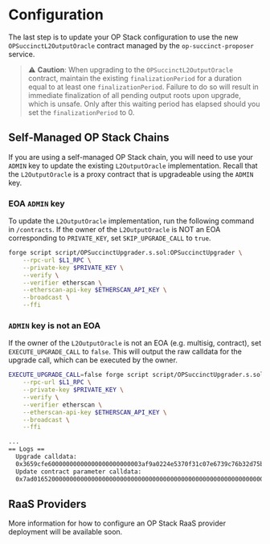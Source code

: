 # Configuration

The last step is to update your OP Stack configuration to use the new `OPSuccinctL2OutputOracle` contract managed by the `op-succinct-proposer` service.

> ⚠️ **Caution**: When upgrading to the `OPSuccinctL2OutputOracle` contract, maintain the existing `finalizationPeriod` for a duration equal to at least one `finalizationPeriod`. Failure to do so will result in immediate finalization of all pending output roots upon upgrade, which is unsafe. Only after this waiting period has elapsed should you set the `finalizationPeriod` to 0.

## Self-Managed OP Stack Chains

If you are using a self-managed OP Stack chain, you will need to use your `ADMIN` key to update the existing `L2OutputOracle` implementation. Recall that the `L2OutputOracle` is a proxy contract that is upgradeable using the `ADMIN` key.

### EOA `ADMIN` key

To update the `L2OutputOracle` implementation, run the following command in `/contracts`. If the owner of the `L2OutputOracle` is NOT an EOA corresponding to `PRIVATE_KEY`, set `SKIP_UPGRADE_CALL` to `true`. 

```bash
forge script script/OPSuccinctUpgrader.s.sol:OPSuccinctUpgrader \
    --rpc-url $L1_RPC \
    --private-key $PRIVATE_KEY \
    --verify \
    --verifier etherscan \
    --etherscan-api-key $ETHERSCAN_API_KEY \
    --broadcast \
    --ffi
```

### `ADMIN` key is not an EOA

If the owner of the `L2OutputOracle` is not an EOA (e.g. multisig, contract), set `EXECUTE_UPGRADE_CALL` to `false`. This will output the raw calldata for the upgrade call, which can be executed by the owner.

```bash
EXECUTE_UPGRADE_CALL=false forge script script/OPSuccinctUpgrader.s.sol:OPSuccinctUpgrader \
    --rpc-url $L1_RPC \
    --private-key $PRIVATE_KEY \
    --verify \
    --verifier etherscan \
    --etherscan-api-key $ETHERSCAN_API_KEY \
    --broadcast \
    --ffi

...
== Logs ==
  Upgrade calldata:
  0x3659cfe60000000000000000000000003af9a0224e5370f31c07e6739c76b32d75b2d4af
  Update contract parameter calldata:
  0x7ad016520000000000000000000000000000000000000000000000000000000000003b03002d397eaa6f2bd3a873f2b996a6d486eb20774092e68a75471e287084180c133237870c3fe7a735661b52f641bd41c85a886c916a962526533c8c9d17dc08310000000000000000000000003b6041173b80e77f038f3f2c0f9744f04837185e7ca9e1e9829e0e28c934debd1adab0592b4a906d48b01d750ec46c02d09ad833
```

## RaaS Providers

More information for how to configure an OP Stack RaaS provider deployment will be available soon.